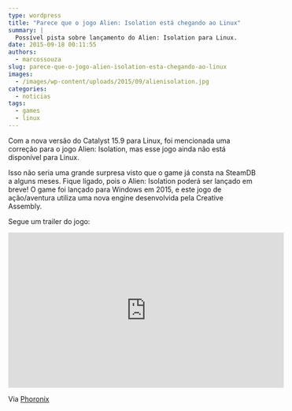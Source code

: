 ```yaml
---
type: wordpress
title: "Parece que o jogo Alien: Isolation está chegando ao Linux"
summary: |
  Possível pista sobre lançamento do Alien: Isolation para Linux.
date: 2015-09-18 00:11:55
authors:
  - marcossouza
slug: parece-que-o-jogo-alien-isolation-esta-chegando-ao-linux
images:
  - /images/wp-content/uploads/2015/09/alienisolation.jpg
categories:
  - noticias
tags:
  - games
  - linux
---
```


Com a nova versão do Catalyst 15.9 para Linux, foi mencionada uma correção para o jogo Alien: Isolation, mas esse jogo ainda não está disponível para Linux.

Isso não seria uma grande surpresa visto que o game já consta na SteamDB a alguns meses. Fique ligado, pois o Alien: Isolation poderá ser lançado em breve! O game foi lançado para Windows em 2015, e este jogo de ação/aventura utiliza uma nova engine desenvolvida pela Creative Assembly.

<!--more-->

Segue um trailer do jogo:

<iframe width="560" height="315" src="https://www.youtube.com/watch?v=7h0cgmvIrZw" frameborder="0" allowfullscreen></iframe>

Via <a href="http://www.phoronix.com/scan.php?page=news_item&amp;px=Alien-Isolation-Linux-Leak" target="_blank">Phoronix</a>
